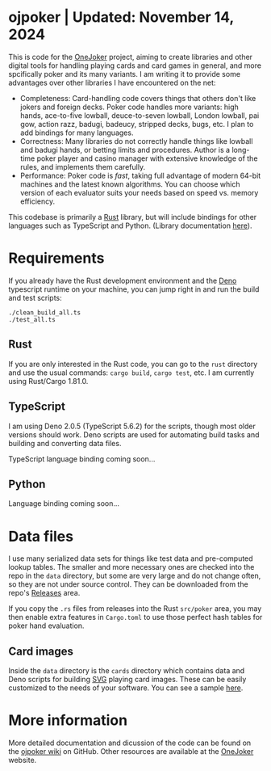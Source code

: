 # ojpoker | Updated: November 14, 2024

This is code for the [OneJoker](https://onejoker.org) project,
aiming to create libraries and other digital tools for handling playing cards
and card games in general, and more spcifically poker and its many variants.
I am writing it to provide some advantages over other libraries I have
encountered on the net:

- Completeness: Card-handling code covers things that others don't like
  jokers and foreign decks. Poker code handles more variants: high hands,
  ace-to-five lowball, deuce-to-seven lowball, London lowball, pai gow,
  action razz, badugi, badeucy, stripped decks, bugs, etc. I plan to add
  bindings for many languages.
- Correctness: Many libraries do not correctly handle things like lowball
  and badugi hands, or betting limits and procedures. Author is a long-time
  poker player and casino manager with extensive knowledge of the rules,
  and implements them carefully.
- Performance: Poker code is *fast*, taking full advantage of modern 64-bit
  machines and the latest known algorithms. You can choose which version
  of each evaluator suits your needs based on speed vs. memory efficiency.

This codebase is primarily a [Rust](https://rust-lang.org) library, but
will include bindings for other languages such as TypeScript and Python.
(Library documentation [here](https://lcrocker.github.io/ojpoker/)).

# Requirements

If you already have the Rust development environment and the
[Deno](https://deno.com) typescript runtime on your machine, you can jump
right in and run the build and test scripts:
```
./clean_build_all.ts
./test_all.ts
```

## Rust

If you are only interested in the Rust code, you can go to the `rust`
directory and use the usual commands: `cargo build`, `cargo test`, etc.
I am currently using Rust/Cargo 1.81.0.

## TypeScript

I am using Deno 2.0.5 (TypeScript 5.6.2) for the scripts, though
most older versions should work.
Deno scripts are used for automating build tasks and building and
converting data files.

TypeScript language binding coming soon...

## Python

Language binding coming soon...

# Data files

I use many serialized data sets for things like test data and pre-computed
lookup tables. The smaller and more necessary ones are checked into the repo
in the `data` directory, but some are very large and do not change often,
so they are not under source control. They can be downloaded from the repo's
[Releases](https://githib.com/lcrocker/ojpoker/releases) area.

If you copy the `.rs` files from releases into the Rust `src/poker` area,
you may then enable extra features in `Cargo.toml` to use those perfect hash
tables for poker hand evaluation.

## Card images

Inside the `data` directory is the `cards` directory which contains data
and Deno scripts for building [SVG](https://en.wikipedia.org/wiki/SVG)
playing card images.
These can be easily customized to the needs of your software.
You can see a sample [here](https://onejoker.org/images).

# More information

More detailed documentation and dicussion of the code can be found on
the [ojpoker wiki](https://github.com/lcrocker/ojpoker/wiki) on GitHub.
Other resources are available at the
[OneJoker](https://onejoker.org) website.
